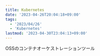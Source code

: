 ```yaml
---
title: Kubernetes
date: '2023-04-26T20:04:18+09:00'
tags:
  - '2023/04/26'
  - 'Kubernetes'
lastmod: '2023-04-30T23:04:13+09:00'
---
```


OSSのコンテナオーケストレーションツール
